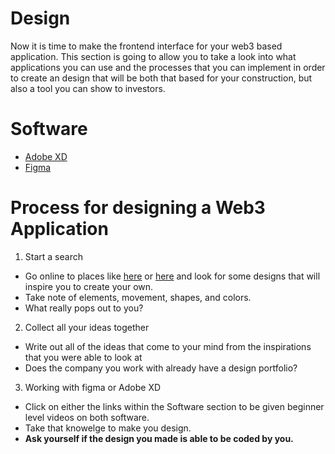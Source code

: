 # Design

Now it is time to make the frontend interface for your web3 based application. This section is going to allow you to take a look into what applications you can use and the processes that you can implement in order to create an design that will be both that based for your construction, but also a tool you can show to investors.

# Software
* [Adobe XD](https://youtu.be/WEljsc2jorI)
* [Figma](https://youtu.be/FTFaQWZBqQ8)

# Process for designing a Web3 Application
1. Start a search
  - Go online to places like [here](https://www.behance.net) or [here](https://dribbble.com) and look for some designs that will inspire you to create your own.
  - Take note of elements, movement, shapes, and colors.
  - What really pops out to you?
2. Collect all your ideas together
  - Write out all of the ideas that come to your mind from the inspirations that you were able to look at
  - Does the company you work with already have a design portfolio?
3. Working with figma or Adobe XD
  - Click on either the links within the Software section to be given beginner level videos on both software.
  - Take that knowelge to make you design.
  - **Ask yourself if the design you made is able to be coded by you.**

